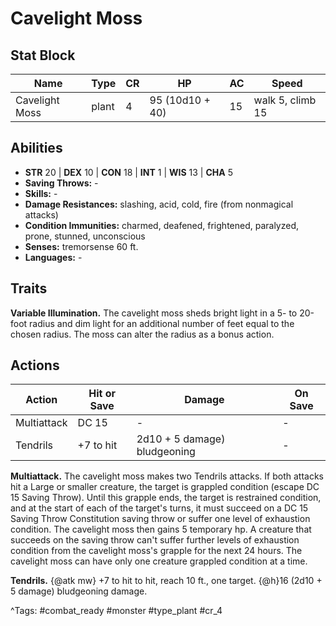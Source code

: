 # Cavelight Moss

## Stat Block

| Name | Type | CR | HP | AC | Speed |
|------|------|----|----|----|-------|
| Cavelight Moss | plant | 4 | 95 (10d10 + 40) | 15 | walk 5, climb 15 |

## Abilities

- **STR** 20 | **DEX** 10 | **CON** 18 | **INT** 1 | **WIS** 13 | **CHA** 5
- **Saving Throws:** -  
- **Skills:** -  
- **Damage Resistances:** slashing, acid, cold, fire (from nonmagical attacks)  
- **Condition Immunities:** charmed, deafened, frightened, paralyzed, prone, stunned, unconscious  
- **Senses:** tremorsense 60 ft.  
- **Languages:** -

## Traits

**Variable Illumination.** The cavelight moss sheds bright light in a 5- to 20-foot radius and dim light for an additional number of feet equal to the chosen radius. The moss can alter the radius as a bonus action.


## Actions

| Action | Hit or Save | Damage | On Save |
|--------|--------------|--------|----------|
| Multiattack | DC 15 | - | - |
| Tendrils | +7 to hit | 2d10 + 5 damage) bludgeoning | - |

**Multiattack.** The cavelight moss makes two Tendrils attacks. If both attacks hit a Large or smaller creature, the target is grappled condition (escape DC 15 Saving Throw). Until this grapple ends, the target is restrained condition, and at the start of each of the target's turns, it must succeed on a DC 15 Saving Throw Constitution saving throw or suffer one level of exhaustion condition. The cavelight moss then gains 5 temporary hp. A creature that succeeds on the saving throw can't suffer further levels of exhaustion condition from the cavelight moss's grapple for the next 24 hours. The cavelight moss can have only one creature grappled condition at a time.

**Tendrils.** {@atk mw} +7 to hit to hit, reach 10 ft., one target. {@h}16 (2d10 + 5 damage) bludgeoning damage.


^Tags: #combat_ready #monster #type_plant #cr_4